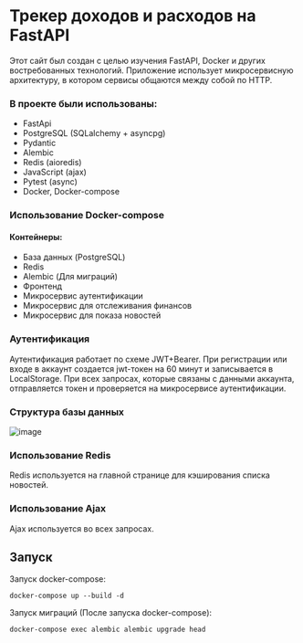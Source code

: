 # Трекер доходов и расходов на FastAPI

Этот сайт был создан с целью изучения FastAPI, Docker и других востребованных технологий. Приложение использует микросервисную архитектуру, в котором сервисы общаются между собой по HTTP.


### В проекте были использованы:

- FastApi
- PostgreSQL (SQLalchemy + asyncpg) 
- Pydantic
- Alembic
- Redis (aioredis)
- JavaScript (ajax)
- Pytest (async)
- Docker, Docker-compose


### Использование Docker-compose

#### Контейнеры:
- База данных (PostgreSQL)
- Redis
- Alembic (Для миграций)
- Фронтенд
- Микросервис аутентификации
- Микросервис для отслеживания финансов
- Микросервис для показа новостей

### Аутентификация

Аутентификация работает по схеме JWT+Bearer. При регистрации или входе в аккаунт создается jwt-токен на 60 минут и записывается в LocalStorage. При всех запросах, которые связаны с данными аккаунта, отправляется токен и проверяется на микросервисе аутентификации.

### Структура базы данных

![image](https://github.com/user-attachments/assets/2a84d798-262a-4050-9472-08a8c9c7582a)

### Использование Redis

Redis используется на главной странице для кэширования списка новостей.

### Использование Ajax

Ajax используется во всех запросах.


## Запуск

Запуск docker-compose:
```
docker-compose up --build -d
```

Запуск миграций (После запуска docker-compose):
```
docker-compose exec alembic alembic upgrade head
```
